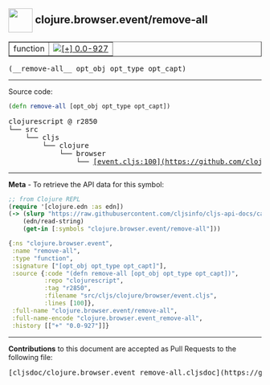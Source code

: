 ## <img width="48px" valign="middle" src="http://i.imgur.com/Hi20huC.png"> clojure.browser.event/remove-all

 <table border="1">
<tr>

<td>function</td>
<td><a href="https://github.com/cljsinfo/cljs-api-docs/tree/0.0-927"><img valign="middle" alt="[+] 0.0-927" src="https://img.shields.io/badge/+-0.0--927-lightgrey.svg"></a> </td>
</tr>
</table>

 <samp>
(__remove-all__ opt_obj opt_type opt_capt)<br>
</samp>

---





Source code:

```clj
(defn remove-all [opt_obj opt_type opt_capt])
```

 <pre>
clojurescript @ r2850
└── src
    └── cljs
        └── clojure
            └── browser
                └── <ins>[event.cljs:100](https://github.com/clojure/clojurescript/blob/r2850/src/cljs/clojure/browser/event.cljs#L100)</ins>
</pre>


---

__Meta__ - To retrieve the API data for this symbol:

```clj
;; from Clojure REPL
(require '[clojure.edn :as edn])
(-> (slurp "https://raw.githubusercontent.com/cljsinfo/cljs-api-docs/catalog/cljs-api.edn")
    (edn/read-string)
    (get-in [:symbols "clojure.browser.event/remove-all"]))
```

```clj
{:ns "clojure.browser.event",
 :name "remove-all",
 :type "function",
 :signature ["[opt_obj opt_type opt_capt]"],
 :source {:code "(defn remove-all [opt_obj opt_type opt_capt])",
          :repo "clojurescript",
          :tag "r2850",
          :filename "src/cljs/clojure/browser/event.cljs",
          :lines [100]},
 :full-name "clojure.browser.event/remove-all",
 :full-name-encode "clojure.browser.event_remove-all",
 :history [["+" "0.0-927"]]}

```

---

__Contributions__ to this document are accepted as Pull Requests to the following file:

 <pre>
[cljsdoc/clojure.browser.event_remove-all.cljsdoc](https://github.com/cljsinfo/cljs-api-docs/blob/master/cljsdoc/clojure.browser.event_remove-all.cljsdoc)
</pre>

